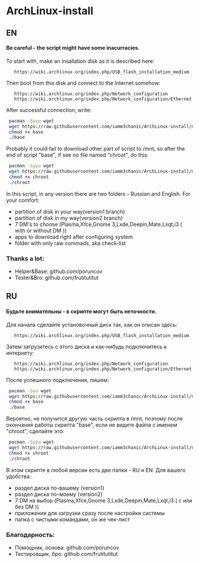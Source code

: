 # ArchLinux-install
## EN
#### Be careful - the script might have some inacurracies.
To start with, make an insallation disk as it is described here:
```
   https://wiki.archlinux.org/index.php/USB_flash_installation_medium
```
Then boot from this disk and connect to the Internet somehow:
```
   https://wiki.archlinux.org/index.php/Network_configuration
   https://wiki.archlinux.org/index.php/Network_configuration/Ethernet
```
After successful connection, write:
```bash
 pacman -Syyu wget
 wget https://raw.githubusercontent.com/iamm3chanic/ArchLinux-install/master/EN/base
 chmod +x base
 ./base
```
Probably it could fail to download other part of script to /mnt, so after the end of script "base", if see no file named "chroot", do this:
```bash
 pacman -Syyu wget
 wget https://raw.githubusercontent.com/iamm3chanic/ArchLinux-install/master/EN/chroot
 chmod +x chroot
 ./chroot
```
In this script, in any version there are two folders - Russian and English.
For your comfort: 
- partition of disk in your way(version1 branch)
- partition of disk in my way(version2 branch)
- 7 DM's to choose (Plasma,Xfce,Gnome 3,Lxde,Deepin,Mate,Lxqt,i3 ( with or without DM ))
- apps to download right after configuring system
- folder with only raw commads, aka check-list
### Thanks a lot:
- Helper&Base: github.com/poruncov
- Tester&Bro: github.com/frutitutitut

## RU
#### Будьте внимательны - в скрипте могут быть неточности.
Для начала сделайте установочный диск так, как он описан здесь:
```
   https://wiki.archlinux.org/index.php/USB_flash_installation_medium
```
Затем загрузитесь с этого диска и как-нибудь подключитесь к интернету:
```
   https://wiki.archlinux.org/index.php/Network_configuration
   https://wiki.archlinux.org/index.php/Network_configuration/Ethernet
```
После успешного подключения, пишем:
```bash
 pacman -Syu wget
 wget https://raw.githubusercontent.com/iamm3chanic/ArchLinux-install/master/RU/base
 chmod +x base
 ./base
```
Вероятно, не получится другую часть скрипта в /mnt, поэтому после окончания работы скрипта "base", если не видите файла с именем "chroot", сделайте это:
```bash
 pacman -Syyu wget
 wget https://raw.githubusercontent.com/iamm3chanic/ArchLinux-install/master/EN/chroot
 chmod +x chroot
 ./chroot
```
В этом скрипте в любой версии есть две папки - RU и EN.
Для вашего удобства:
- раздел диска по-вашему (version1)
- раздел диска по-моему (version2)
- 7 DM на выбор (Plasma,Xfce,Gnome 3,Lxde,Deepin,Mate,Lxqt,i3 ( с или без DM ))
- приложения для загрузки сразу после настройки системы
- папка с чистыми командами, он же чек-лист
### Благодарность:
- Помощник, основа: github.com/poruncov
- Тестировщик, бро: github.com/frutitutitut
